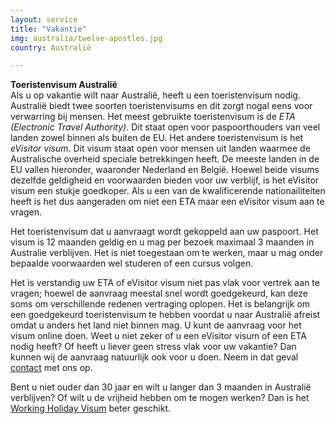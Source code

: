 ```yaml
---
layout: service
title: "Vakantie"
img: australia/twelve-apostles.jpg
country: Australië

---
```

<p>
<strong>Toeristenvisum Australië</strong><br/>
Als u op vakantie wilt naar Australië, heeft u een toeristenvisum nodig. Australië biedt twee soorten toeristenvisums en dit zorgt nogal eens voor verwarring bij mensen. Het meest gebruikte toeristenvisum is de <i>ETA (Electronic Travel Authority)</i>. Dit staat open voor paspoorthouders van veel landen zowel binnen als buiten de EU. Het andere toeristenvisum is het <i>eVisitor visum</i>. Dit visum staat open voor mensen uit landen waarmee de Australische overheid speciale betrekkingen heeft. De meeste landen in de EU vallen hieronder, waaronder Nederland en België. Hoewel beide visums dezelfde geldigheid en voorwaarden bieden voor uw verblijf, is het eVisitor visum een stukje goedkoper. Als u een van de kwalificerende nationailiteiten heeft  is het dus aangeraden om niet een ETA maar een eVisitor visum aan te vragen.

Het toeristenvisum dat u aanvraagt wordt gekoppeld aan uw paspoort. Het visum is 12 maanden geldig en u mag per bezoek maximaal 3 maanden in Australie verblijven. Het is niet toegestaan om te werken, maar u mag onder bepaalde voorwaarden wel studeren of een cursus volgen.

<p>Het is verstandig uw ETA of eVisitor visum niet pas vlak voor vertrek aan te vragen; hoewel de aanvraag meestal snel wordt goedgekeurd, kan deze soms om verschillende redenen vertraging oplopen. Het is belangrijk om een goedgekeurd toeristenvisum te hebben voordat u naar Australië afreist omdat u anders het land niet binnen mag. U kunt de aanvraag voor het visum online doen. Weet u niet zeker of u een eVisitor visum of een ETA nodig heeft? Of heeft u liever geen stress vlak voor uw vakantie? Dan kunnen wij de aanvraag natuurlijk ook voor u doen. Neem in dat geval <a href="{{ site.baseurl }}/contact">contact</a> met ons op. </p>

<p>Bent u niet ouder dan 30 jaar en wilt u langer dan 3 maanden in Australië verblijven? Of wilt u de vrijheid hebben om te mogen werken? Dan is het <a href="{{ site.baseurl }}/australie/working-holiday">Working Holiday Visum</a> beter geschikt.
<p/>

